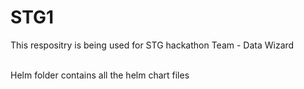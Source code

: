 # STG1
This respositry is being used for STG hackathon
Team - Data Wizard


<br>
Helm folder contains all the helm chart files
















